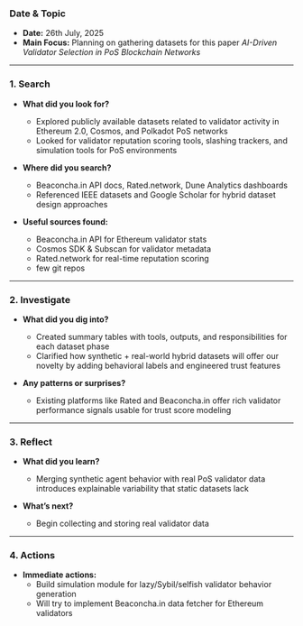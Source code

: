 ### Date & Topic

- **Date:** 26th July, 2025 
- **Main Focus:** Planning on gathering datasets for this paper *AI-Driven Validator Selection in PoS Blockchain Networks*

---

### 1. Search

- **What did you look for?**  
  - Explored publicly available datasets related to validator activity in Ethereum 2.0, Cosmos, and Polkadot PoS networks
  - Looked for validator reputation scoring tools, slashing trackers, and simulation tools for PoS environments 

- **Where did you search?**  
  - Beaconcha.in API docs, Rated.network, Dune Analytics dashboards
  - Referenced IEEE datasets and Google Scholar for hybrid dataset design approaches

- **Useful sources found:** 
    - Beaconcha.in API for Ethereum validator stats
    - Cosmos SDK & Subscan for validator metadata
    - Rated.network for real-time reputation scoring
    - few git repos

   

---

### 2. Investigate

- **What did you dig into?**  
  - Created summary tables with tools, outputs, and responsibilities for each dataset phase
  - Clarified how synthetic + real-world hybrid datasets will offer our novelty by adding behavioral labels and engineered trust features

- **Any patterns or surprises?**  
  - Existing platforms like Rated and Beaconcha.in offer rich validator performance signals usable for trust score modeling
  
  

---

### 3. Reflect

- **What did you learn?**  
  - Merging synthetic agent behavior with real PoS validator data introduces explainable variability that static datasets lack

- **What’s next?**  
  - Begin collecting and storing real validator data
  
  

---

### 4. Actions

- **Immediate actions:**  
  - Build simulation module for lazy/Sybil/selfish validator behavior generation
  - Will try to implement Beaconcha.in data fetcher for Ethereum validators
  
